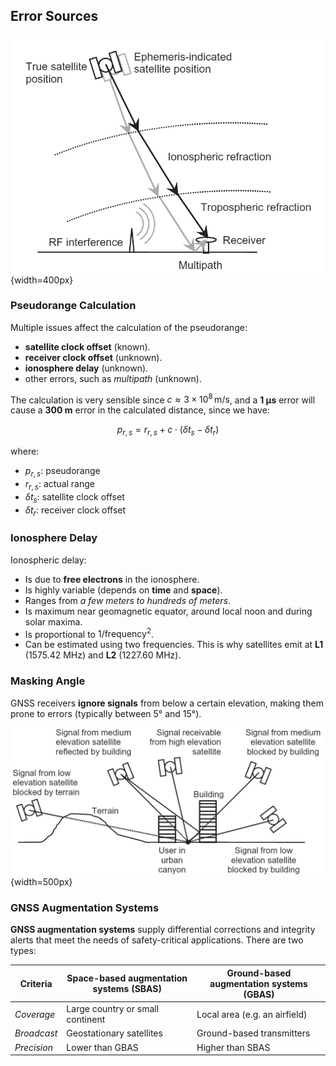 ## Error Sources

![Principle sources of GNSS errors](../../../images/groves/gnss_principle_error_sources.png){width=400px}

### Pseudorange Calculation

Multiple issues affect the calculation of the pseudorange:

- **satellite clock offset** (known).
- **receiver clock offset** (unknown).
- **ionosphere delay** (unknown).
- other errors, such as *multipath* (unknown).

The calculation is very sensible since $c \approx 3 \times 10^8 \, \text{m/s}$, and a **1 µs** error will cause a **300 m** error in the calculated distance, since we have:

$$
p_{r,s} = r_{r,s} + c \cdot (\delta t_s - \delta t_r)
$$

where:

- $p_{r,s}$: pseudorange
- $r_{r,s}$: actual range
- $\delta t_s$: satellite clock offset
- $\delta t_r$: receiver clock offset

### Ionosphere Delay

Ionospheric delay:

- Is due to **free electrons** in the ionosphere.
- Is highly variable (depends on **time** and **space**).
- Ranges from *a few meters to hundreds of meters*.
- Is maximum near geomagnetic equator, around local noon and during solar maxima.
- Is proportional to $1 / \text{frequency}^2$.
- Can be estimated using two frequencies. This is why satellites emit at **L1** (1575.42 MHz) and **L2** (1227.60 MHz).

### Masking Angle

GNSS receivers **ignore signals** from below a certain elevation, making them prone to errors (typically between 5° and 15°).

![Errors due to terrain, buildings, and elevation angle](../../../images/groves/gnss_masking_terrain_buildings.png){width=500px}

### GNSS Augmentation Systems

**GNSS augmentation systems** supply differential corrections and integrity alerts that meet the needs of safety-critical applications. There are two types:

| Criteria | **Space-based augmentation systems (SBAS)** | **Ground-based augmentation systems (GBAS)** |
|----------|----------------------------------------|----------------------------------------|
| *Coverage* | Large country or small continent | Local area (e.g. an airfield) |
| *Broadcast* | Geostationary satellites | Ground-based transmitters |
| *Precision* | Lower than GBAS | Higher than SBAS |
